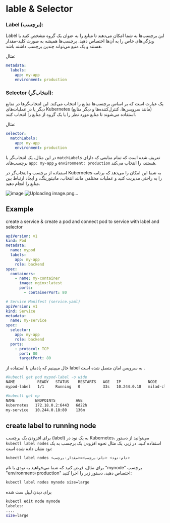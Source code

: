 # lable & Selector

### Label (برچسب):

Label این برچسب‌ها به شما امکان می‌دهند تا منابع را به عنوان یک گروه مشخص کنید یا ویژگی‌های خاص را به آن‌ها اختصاص دهید. برچسب‌ها همیشه به صورت کلید-مقدار هستند و یک منبع می‌تواند چندین برچسب داشته باشد.

مثال:

```yaml
metadata:
  labels:
    app: my-app
    environment: production
```

### Selector (انتخاب‌گر):

یک عبارت است که بر اساس برچسب‌ها منابع را انتخاب می‌کند. این انتخاب‌گرها در منابع دیگر یا در عملیات‌های Kubernetes (مانند سرویس‌ها، کنترل‌کننده‌ها و دیگر منابع) استفاده می‌شوند تا منابع مورد نظر را یا یک گروه از منابع را انتخاب کنند.

مثال:

```yaml
selector:
  matchLabels:
    app: my-app
    environment: production
```

در این مثال، یک انتخاب‌گر با `matchLabels` تعریف شده است که تمام منابعی که دارای برچسب‌های `app: my-app` و `environment: production` هستند، را انتخاب می‌کند.

استفاده از برچسب و انتخاب‌گر در Kubernetes به شما این امکان را می‌دهد که برنامه را به راحتی مدیریت کنید و عملیات مختلفی مانند انتخاب، مانیتورینگ، و ایجاد ارتباط بین منابع را انجام دهید.

![image](https://github.com/milad6745/Kubernetes/assets/113288076/95a0a4b0-3b81-4b2d-866f-51f188ab2d64)
![Uploading image.png…]()


## Example
create a service & create a pod and connect pod to service with label and selector
```yaml
apiVersion: v1
kind: Pod
metadata:
  name: mypod
  labels:
    app: my-app
    role: backend
spec:
  containers:
    - name: my-container
      image: nginx:latest
      ports:
        - containerPort: 80

# Service Manifest (service.yaml)
apiVersion: v1
kind: Service
metadata:
  name: my-service
spec:
  selector:
    app: my-app
    role: backend
  ports:
    - protocol: TCP
      port: 80
      targetPort: 80
```
حال میبینیم که پادمان با استفاده از label به سرویس امان متصل شده است .
```bash
#kubectl get pod mypod-label -o wide
NAME          READY   STATUS    RESTARTS   AGE   IP            NODE                          NOMINATED NODE   READINESS GATES
mypod-label   1/1     Running   0          33s   10.244.0.18   milad-cluster-control-plane   <none>           <none>

#kubectl get ep
NAME         ENDPOINTS         AGE
kubernetes   172.18.0.2:6443   6d22h
my-service   10.244.0.18:80    136m
```
## create label to running node

برای افزودن یک برچسب (label) به یک نود در Kubernetes، می‌توانید از دستور `kubectl label nodes` استفاده کنید. در زیر، یک مثال نحوه افزودن یک برچسب به یک نود نشان داده شده است:

```bash
kubectl label nodes <نام-نود> <نام-برچسب>=<مقدار-برچسب>
```

برای مثال، فرض کنید که شما می‌خواهید به نودی با نام "mynode" برچسب "environment=production" اختصاص دهید، دستور زیر را اجرا کنید:

```bash
kubectl label nodes mynode size=large
```
برای دیدن لیبل ست شده
```bash
kubectl edit node mynode
labeles:
....
size=large
```
